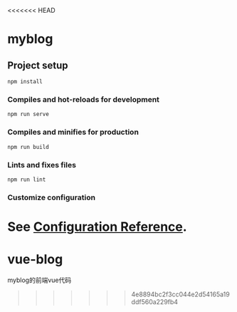 <<<<<<< HEAD
# myblog

## Project setup
```
npm install
```

### Compiles and hot-reloads for development
```
npm run serve
```

### Compiles and minifies for production
```
npm run build
```

### Lints and fixes files
```
npm run lint
```

### Customize configuration
See [Configuration Reference](https://cli.vuejs.org/config/).
=======
# vue-blog
myblog的前端vue代码
>>>>>>> 4e8894bc2f3cc044e2d54165a19ddf560a229fb4
